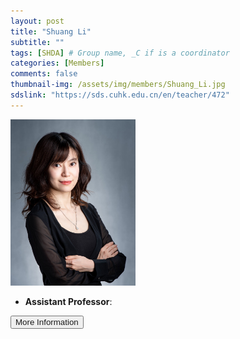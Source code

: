 ```yaml
---
layout: post
title: "Shuang Li"
subtitle: ""
tags: [SHDA] # Group name, _C if is a coordinator
categories: [Members]
comments: false
thumbnail-img: /assets/img/members/Shuang_Li.jpg
sdslink: "https://sds.cuhk.edu.cn/en/teacher/472"
---
```


<!-- photo -->
<!-- size: 200px width use html-->
<img
    src="../../assets/img/members/Shuang_Li.jpg"
    alt="Shuang Li"
    style="width: 200px; align: left;"
/>

<!-- bio -->
- **Assistant Professor**:

<p>
    <button class="button">
    <a
        href="https://sds.cuhk.edu.cn/en/teacher/472"
        style="text-decoration: none"
        >More Information</a
    >
    </button>
</p>